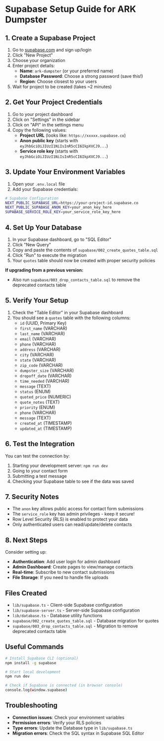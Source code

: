 # Supabase Setup Guide for ARK Dumpster

## 1. Create a Supabase Project

1. Go to [supabase.com](https://supabase.com) and sign up/login
2. Click "New Project"
3. Choose your organization
4. Enter project details:
   - **Name**: `ark-dumpster` (or your preferred name)
   - **Database Password**: Choose a strong password (save this!)
   - **Region**: Choose closest to your users
5. Wait for project to be created (takes ~2 minutes)

## 2. Get Your Project Credentials

1. Go to your project dashboard
2. Click on "Settings" in the sidebar
3. Click on "API" in the settings menu
4. Copy the following values:
   - **Project URL** (looks like: `https://xxxxx.supabase.co`)
   - **Anon public key** (starts with `eyJhbGciOiJIUzI1NiIsInR5cCI6IkpXVCJ9...`)
   - **Service role key** (starts with `eyJhbGciOiJIUzI1NiIsInR5cCI6IkpXVCJ9...`)

## 3. Update Your Environment Variables

1. Open your `.env.local` file
2. Add your Supabase credentials:

```bash
# Supabase Configuration
NEXT_PUBLIC_SUPABASE_URL=https://your-project-id.supabase.co
NEXT_PUBLIC_SUPABASE_ANON_KEY=your_anon_key_here
SUPABASE_SERVICE_ROLE_KEY=your_service_role_key_here
```

## 4. Set Up Your Database

1. In your Supabase dashboard, go to "SQL Editor"
2. Click "New Query"
3. Copy and paste the contents of `supabase/002_create_quotes_table.sql`
4. Click "Run" to execute the migration
5. Your `quotes` table should now be created with proper security policies

**If upgrading from a previous version:**

- Also run `supabase/003_drop_contacts_table.sql` to remove the deprecated contacts table

## 5. Verify Your Setup

1. Check the "Table Editor" in your Supabase dashboard
2. You should see a `quotes` table with the following columns:
   - `id` (UUID, Primary Key)
   - `first_name` (VARCHAR)
   - `last_name` (VARCHAR)
   - `email` (VARCHAR)
   - `phone` (VARCHAR)
   - `address` (VARCHAR)
   - `city` (VARCHAR)
   - `state` (VARCHAR)
   - `zip_code` (VARCHAR)
   - `dumpster_size` (VARCHAR)
   - `dropoff_date` (VARCHAR)
   - `time_needed` (VARCHAR)
   - `message` (TEXT)
   - `status` (ENUM)
   - `quoted_price` (NUMERIC)
   - `quote_notes` (TEXT)
   - `priority` (ENUM)
   - `phone` (VARCHAR)
   - `message` (TEXT)
   - `created_at` (TIMESTAMP)
   - `updated_at` (TIMESTAMP)

## 6. Test the Integration

You can test the connection by:

1. Starting your development server: `npm run dev`
2. Going to your contact form
3. Submitting a test message
4. Checking your Supabase table to see if the data was saved

## 7. Security Notes

- The `anon` key allows public access for contact form submissions
- The `service_role` key has admin privileges - keep it secure!
- Row Level Security (RLS) is enabled to protect your data
- Only authenticated users can read/update/delete contacts

## 8. Next Steps

Consider setting up:

- **Authentication**: Add user login for admin dashboard
- **Admin Dashboard**: Create pages to view/manage contacts
- **Real-time**: Subscribe to new contact submissions
- **File Storage**: If you need to handle file uploads

## Files Created

- `lib/supabase.ts` - Client-side Supabase configuration
- `lib/supabase-server.ts` - Server-side Supabase configuration
- `lib/database.ts` - Database utility functions
- `supabase/002_create_quotes_table.sql` - Database migration for quotes
- `supabase/003_drop_contacts_table.sql` - Migration to remove deprecated contacts table

## Useful Commands

```bash
# Install Supabase CLI (optional)
npm install -g supabase

# Start local development
npm run dev

# Check if Supabase is connected (in browser console)
console.log(window.supabase)
```

## Troubleshooting

- **Connection issues**: Check your environment variables
- **Permission errors**: Verify your RLS policies
- **Type errors**: Update the Database type in `lib/supabase.ts`
- **Migration errors**: Check the SQL syntax in Supabase SQL Editor
